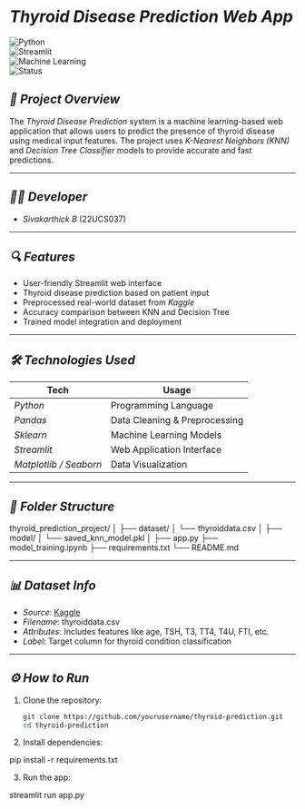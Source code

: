 # *Thyroid Disease Prediction Web App*  
![Python](https://img.shields.io/badge/Python-3.11-blue)  
![Streamlit](https://img.shields.io/badge/Built%20with-Streamlit-red)  
![Machine Learning](https://img.shields.io/badge/Machine%20Learning-KNN%20&%20Decision%20Tree-brightgreen)  
![Status](https://img.shields.io/badge/Status-Completed-blueviolet)

## *🎯 Project Overview*
The *Thyroid Disease Prediction* system is a machine learning-based web application that allows users to predict the presence of thyroid disease using medical input features. The project uses *K-Nearest Neighbors (KNN)* and *Decision Tree Classifier* models to provide accurate and fast predictions.

---

## *👨‍💻 Developer*
- *Sivakarthick B* (22UCS037)  

---

## *🔍 Features*
- User-friendly Streamlit web interface  
- Thyroid disease prediction based on patient input  
- Preprocessed real-world dataset from *Kaggle*  
- Accuracy comparison between KNN and Decision Tree  
- Trained model integration and deployment  

---

## *🛠️ Technologies Used*
| Tech        | Usage                               |
|-------------|--------------------------------------|
| *Python*  | Programming Language                 |
| *Pandas*  | Data Cleaning & Preprocessing        |
| *Sklearn* | Machine Learning Models              |
| *Streamlit*| Web Application Interface            |
| *Matplotlib / Seaborn* | Data Visualization      |

---

## *📁 Folder Structure*
thyroid_prediction_project/ │ ├── dataset/ │   └── thyroiddata.csv │ ├── model/ │   └── saved_knn_model.pkl │ ├── app.py ├── model_training.ipynb ├── requirements.txt └── README.md

---

## *📊 Dataset Info*
- *Source*: [Kaggle](https://www.kaggle.com/datasets)  
- *Filename*: thyroiddata.csv  
- *Attributes*: Includes features like age, TSH, T3, TT4, T4U, FTI, etc.  
- *Label*: Target column for thyroid condition classification  

---

## *⚙️ How to Run*
1. Clone the repository:
   ```bash
   git clone https://github.com/yourusername/thyroid-prediction.git
   cd thyroid-prediction

2. Install dependencies:

pip install -r requirements.txt


3. Run the app:

streamlit run app.py

